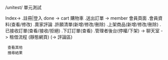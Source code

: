 /unitest/ 單元測試 



Index-> .註冊|登入 done
     -> cart 購物車 .送出訂單
     -> member 會員頁面        .會員資料(查看/修改) .賣家評論 
                              .許願清單(新增/修改/刪除)
                              .上架商品(新增/修改/刪除)
                              .已接收訂單(查看/接收/拒絕)
                              .下訂訂單(查看)
                              .管理者後台(停權/下架)
     -> 聊天室 
     -> 租借流程 (靜態網頁)
     (-> 評論區)

     查看其他
     搜尋結果
     